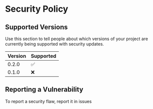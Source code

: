 # Security Policy

## Supported Versions

Use this section to tell people about which versions of your project are
currently being supported with security updates.

| Version | Supported          |
| ------- | ------------------ |
| 0.2.0   | :white_check_mark: |
| 0.1.0   | :x:              |

## Reporting a Vulnerability
To report a security flaw, report it in issues
